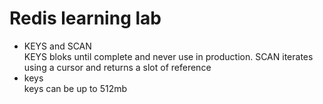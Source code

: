 # Redis learning lab
- KEYS and SCAN  
KEYS bloks until complete and never use in production. SCAN iterates using a cursor and returns a slot of reference
- keys  
keys can be up to 512mb
